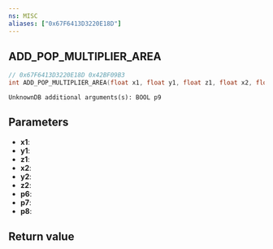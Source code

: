 ```yaml
---
ns: MISC
aliases: ["0x67F6413D3220E18D"]
---
```

## ADD_POP_MULTIPLIER_AREA

```c
// 0x67F6413D3220E18D 0x42BF09B3
int ADD_POP_MULTIPLIER_AREA(float x1, float y1, float z1, float x2, float y2, float z2, float p6, float p7, BOOL p8);
```

```
UnknownDB additional arguments(s): BOOL p9
```

## Parameters
* **x1**:
* **y1**:
* **z1**:
* **x2**:
* **y2**:
* **z2**:
* **p6**:
* **p7**:
* **p8**:

## Return value
